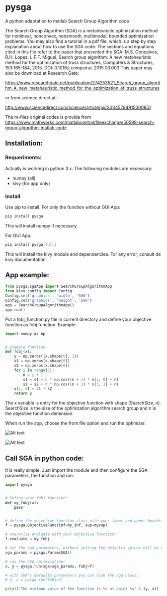 ﻿# pysga
A python adaptation to matlab Search Group Algorithm code

The Search Group Algorithm (SGA) is a metaheuristic optimization method for nonlinear, nonconvex, nonsmooth, multimodal, bounded optimization problems. You may also find a tutorial in a pdf file, which is a step by step explanation about how to use the SGA code.
The sections and equations cited in this file refer to the paper that presented the SGA:
M.S. Gonçalves, R.H. Lopez, L.F.F. Miguel, Search group algorithm: A new metaheuristic method for the optimization of truss structures, Computers & Structures, 153:165-184, 2015. DOI: 0.1016/j.compstruc.2015.03.003
This paper may also be download at Research Gate:

https://www.researchgate.net/publication/274253521_Search_group_algorithm_A_new_metaheuristic_method_for_the_optimization_of_truss_structures

or from science direct at:

http://www.sciencedirect.com/science/article/pii/S0045794915000851

The m-files original codes is provide from https://www.mathworks.com/matlabcentral/fileexchange/50598-search-group-algorithm-matlab-code

## Installation:

### Requeriments:
Actually is working in python 3.x. The following modules are necessary:
* numpy (all)
* kivy (for app only)

### Install
Use pip to install. For only the function without GUI App:
```bash
pip install pysga
```

This will install numpy if necessary.

For GUI App:
```bash
pip install pysga[full]
```

This will install the kivy module and dependencies. For any error, consult de kivy documentation.

## App example:
```python
from pysga.sgaApp import SearchGroupAlgorithmApp
from kivy.config import Config
Config.set('graphics', 'width', '500')
Config.set('graphics', 'height', '600')
app = SearchGroupAlgorithmApp()
app.run()
```

Put a fobj_function.py file in current directory and define your objective function as fobj function. Example:

```python
import numpy as np


# Example function
def fobj(x):
    y = np.zeros((x.shape[0], 1))
    s1 = np.zeros(x.shape[0])
    s2 = np.zeros(x.shape[0])
    for i in range(5):
        n = i + 1
        s1 = s1 + n * np.cos((n + 1) * x[:, 0] + n)
        s2 = s2 + n * np.cos((n + 1) * x[:, 1] + n)
    y[:, 0] = s1 * s2
    return y
```

The x variable is entry for the objective function with shape (SearchSize, n).
SearchSize is the size of the optimization algorithm search group and n is the objective function dimension.

When run the app, choose the from file option and run the optimizer.

![Alt text](OptimizationParams.png?raw=true "Pameters of SGA optimizer")

![Alt text](FunctionParams.png?raw=true "Function configuration")

## Call SGA in python code:

It is really simple. Just import the module and then configure the SGA parameters, the function and run:

```python
import pysga


# Define your fobj function:
def my_fobj(x):
    pass


# define the objective function class with your lower and upper bounds:
f = pysga.ObjectiveFunc(inf=my_inf, sup=mysup)

# overwrite evaluate with your objective function:
f.evaluate = my_fobj

# set the sga parameters, without setting the defaults values will be used
sga_params = pysga.ParamsSGA()

# run the SGA optimization:
x, y = pysga.run(sga=sga_params, fobj=f)

# with SGA's defaults parameters you can hide the sga class:
# x, y = pysga.run(fobj=f)

print('The minimun value of the function is %s at point %s' % (y, x))
```
